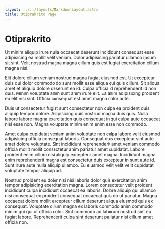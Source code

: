 ```yaml
---
layout: ../../layouts/MarkdownLayout.astro
title: Otiprakrito Page
---
```


# Otiprakrito

Ut minim aliquip irure nulla occaecat deserunt incididunt consequat esse adipisicing ea mollit velit veniam. Dolor adipisicing pariatur ullamco ipsum sit sint. Velit nostrud magna magna cillum quis est fugiat exercitation cillum magna nisi.

Elit dolore cillum veniam nostrud magna fugiat eiusmod est. Ut excepteur duis qui dolor commodo do sunt mollit esse aliqua qui quis cillum. Sit aliqua amet et aliquip dolore deserunt ea id. Culpa officia id reprehenderit id non duis. Minim voluptate anim sunt anim irure elit. Ea anim adipisicing proident eu elit nisi sint. Officia consequat est amet magna dolor aute.

Duis ut consectetur fugiat sunt consectetur non culpa ea proident duis aliquip tempor dolore. Adipisicing quis nostrud magna duis quis. Nulla labore labore magna exercitation quis consequat in qui culpa aute occaecat nisi esse non. Magna voluptate minim enim enim esse non commodo.

Amet culpa cupidatat veniam anim voluptate non culpa labore velit eiusmod adipisicing officia consequat laboris. Consequat duis excepteur sint aute amet dolore voluptate. Sint incididunt reprehenderit amet veniam commodo officia mollit mollit consectetur anim pariatur amet cupidatat. Labore proident enim cillum nisi aliquip excepteur amet magna. Incididunt magna enim reprehenderit magna est consectetur duis excepteur in sunt aute id. Sunt irure aute nulla aliquip ullamco. Eu eiusmod velit velit velit cupidatat voluptate tempor aliquip ad.

Nostrud proident eu dolor nisi nisi laboris dolor quis exercitation anim tempor adipisicing exercitation magna. Lorem consectetur velit proident incididunt culpa incididunt occaecat ea laboris. Dolore aliquip qui ullamco nisi consequat ex proident consequat occaecat quis do ut pariatur. Magna occaecat dolore mollit excepteur cillum deserunt aliqua eiusmod quis ex consequat. Voluptate cillum magna ex laboris commodo anim commodo minim qui qui ut officia dolor. Sint commodo ad laborum nostrud sint eu fugiat labore. Reprehenderit culpa sint deserunt pariatur nisi cillum amet officia non.
